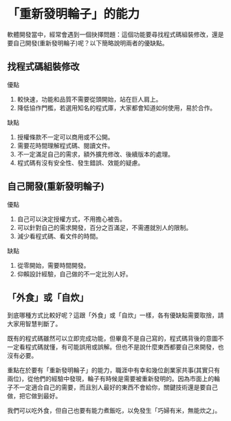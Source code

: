 # 「重新發明輪子」的能力

軟體開發當中，經常會遇到一個抉擇問題：這個功能要尋找程式碼組裝修改，還是要自己開發(重新發明輪子)呢？以下簡略說明兩者的優缺點。

## 找程式碼組裝修改

優點

1. 較快速，功能和品質不需要從頭開始，站在巨人肩上。
2. 降低協作門檻，若選用知名的程式庫，大家都會知道如何使用，易於合作。

缺點

1. 授權條款不一定可以商用或不公開。
2. 需要花時間理解程式碼、閱讀文件。
3. 不一定滿足自己的需求，額外擴充修改、後續版本的處理。
4. 程式碼有沒有安全性、發生錯誤、效能的疑慮。

## 自己開發(重新發明輪子)

優點

1. 自己可以決定授權方式，不用擔心被告。
2. 可以針對自己的需求開發，百分之百滿足，不需遷就別人的限制。
3. 減少看程式碼、看文件的時間。

缺點

1. 從零開始，需要時間開發。
2. 仰賴設計經驗，自己做的不一定比別人好。

## 「外食」或「自炊」

到底哪種方式比較好呢？這跟「外食」或「自炊」一樣，各有優缺點需要取捨，請大家用智慧判斷了。

既有的程式碼雖然可以立即完成功能，但畢竟不是自己寫的，程式碼背後的意圖不一定看程式碼就懂，有可能誤用或誤解。但也不是說什麼東西都要自己來開發，也沒有必要。

重點在於要有「重新發明輪子」的能力，職涯中有幸和幾位創業家共事(其實只有兩位)，從他們的經驗中發現，輪子有時候是需要被重新發明的。因為市面上的輪子不一定適合自己的需要，而且別人最好的東西不會給你，關鍵技術還是要自己做，把它做到最好。

我們可以吃外食，但自己也要有能力煮飯吃，以免發生「巧婦有米，無能炊之」。

